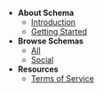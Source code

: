 - **About Schema**
  - [Introduction](/ "Welcome to bitcoin schema")
  - [Getting Started](getting_started.md "Get started now using Schema")
- **Browse Schemas**
  - [All](schemas.md "Browse all the active schemas")
  <!-- - [Generic](generic_schema.md "Generic schema models") -->
  - [Social](social_schema.md "Communication schemas")
- **Resources**
  - [Terms of Service](terms_of_service.md "Terms of Service for our site")
